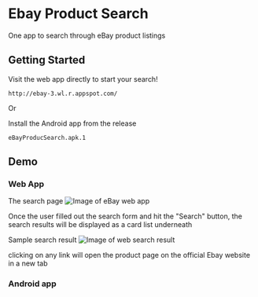 # Ebay Product Search

One app to search through eBay product listings

## Getting Started

Visit the web app directly to start your search!
```
http://ebay-3.wl.r.appspot.com/
```

Or

Install the Android app from the release

```
eBayProducSearch.apk.1
```

## Demo

### Web App

The search page
![Image of eBay web app](https://rc-li.github.io/ebay-product-search/webAppScreenshot.png)

Once the user filled out the search form and hit the "Search" button, the search results will be displayed as a card list underneath

Sample search result
![Image of web search result](https://rc-li.github.io/ebay-product-search/webSampleSearchResult.png)

clicking on any link will open the product page on the official Ebay website in a new tab



### Android app

